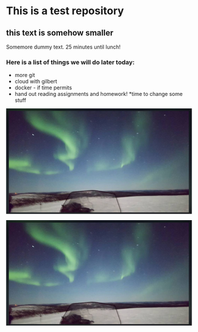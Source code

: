 # This is a test repository

## this text is somehow smaller 

Somemore dummy text. 25 minutes until lunch!

### Here is a list of things we will do later today:

* more git
* cloud with gilbert
* docker - if time permits 
* hand out reading assignments and homework!
*time to change some stuff

![](aurora.jpg)

![](https://raw.githubusercontent.com/romuluslaw/NUS-test-2020111/main/aurora.JPG)
